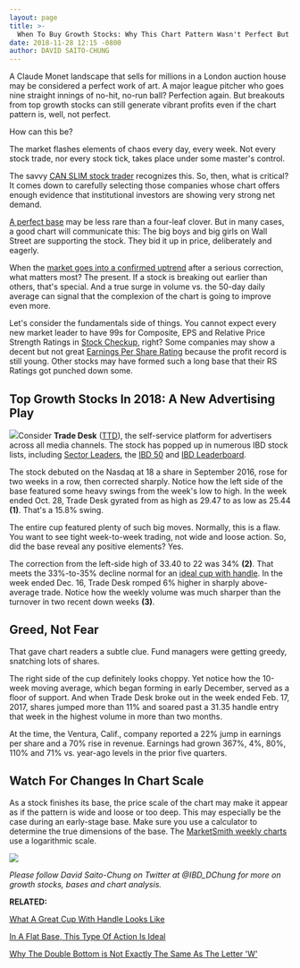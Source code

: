```yaml
---
layout: page
title: >-
  When To Buy Growth Stocks: Why This Chart Pattern Wasn't Perfect But Worked
date: 2018-11-28 12:15 -0800
author: DAVID SAITO-CHUNG
---
```





A Claude Monet landscape that sells for millions in a London auction house may be considered a perfect work of art. A major league pitcher who goes nine straight innings of no-hit, no-run ball? Perfection again. But breakouts from top growth stocks can still generate vibrant profits even if the chart pattern is, well, not perfect.




How can this be?


The market flashes elements of chaos every day, every week. Not every stock trade, nor every stock tick, takes place under some master's control.


The savvy [CAN SLIM stock trader](https://www.investors.com/ibd-university/can-slim/) recognizes this. So, then, what is critical? It comes down to carefully selecting those companies whose chart offers enough evidence that institutional investors are showing very strong net demand.


[A perfect base](https://www.investors.com/how-to-invest/investors-corner/how-to-trade-stocks-base-stock-charts/) may be less rare than a four-leaf clover. But in many cases, a good chart will communicate this: The big boys and big girls on Wall Street are supporting the stock. They bid it up in price, deliberately and eagerly.


When the [market goes into a confirmed uptrend](https://www.investors.com/how-to-invest/investors-corner/why-you-should-buy-on-the-follow-through-day/) after a serious correction, what matters most? The present. If a stock is breaking out earlier than others, that's special. And a true surge in volume vs. the 50-day daily average can signal that the complexion of the chart is going to improve even more.


Let's consider the fundamentals side of things. You cannot expect every new market leader to have 99s for Composite, EPS and Relative Price Strength Ratings in [Stock Checkup](https://research.investors.com/stock-checkup/), right? Some companies may show a decent but not great [Earnings Per Share Rating](https://www.investors.com/how-to-invest/investors-corner/how-to-use-the-eps-rating/) because the profit record is still young. Other stocks may have formed such a long base that their RS Ratings got punched down some.


Top Growth Stocks In 2018: A New Advertising Play
-------------------------------------------------


![](https://www.investors.com/wp-content/uploads/2018/11/ICttd110518-300x161.jpg)Consider **Trade Desk** ([TTD](https://research.investors.com/quote.aspx?symbol=TTD)), the self-service platform for advertisers across all media channels. The stock has popped up in numerous IBD stock lists, including [Sector Leaders](https://research.investors.com/stock-lists/sector-leaders), the [IBD 50](https://research.investors.com/stock-lists/ibd-50/) and [IBD Leaderboard](https://leaderboard.investors.com/#/leaders/leadersnearabuypoint).


The stock debuted on the Nasdaq at 18 a share in September 2016, rose for two weeks in a row, then corrected sharply. Notice how the left side of the base featured some heavy swings from the week's low to high. In the week ended Oct. 28, Trade Desk gyrated from as high as 29.47 to as low as 25.44 **(1)**. That's a 15.8% swing.


The entire cup featured plenty of such big moves. Normally, this is a flaw. You want to see tight week-to-week trading, not wide and loose action. So, did the base reveal any positive elements? Yes.


The correction from the left-side high of 33.40 to 22 was 34% **(2)**. That meets the 33%-to-35% decline normal for an [ideal cup with handle](https://www.investors.com/how-to-invest/investors-corner/the-basics-how-to-analyze-a-stocks-cup-with-handle/). In the week ended Dec. 16, Trade Desk romped 6% higher in sharply above-average trade. Notice how the weekly volume was much sharper than the turnover in two recent down weeks **(3)**.


Greed, Not Fear
---------------


That gave chart readers a subtle clue. Fund managers were getting greedy, snatching lots of shares.


The right side of the cup definitely looks choppy. Yet notice how the 10-week moving average, which began forming in early December, served as a floor of support. And when Trade Desk broke out in the week ended Feb. 17, 2017, shares jumped more than 11% and soared past a 31.35 handle entry that week in the highest volume in more than two months.


At the time, the Ventura, Calif., company reported a 22% jump in earnings per share and a 70% rise in revenue. Earnings had grown 367%, 4%, 80%, 110% and 71% vs. year-ago levels in the prior five quarters.


Watch For Changes In Chart Scale
--------------------------------


As a stock finishes its base, the price scale of the chart may make it appear as if the pattern is wide and loose or too deep. This may especially be the case during an early-stage base. Make sure you use a calculator to determine the true dimensions of the base. The [MarketSmith weekly charts](https://marketsmith.investors.com) use a logarithmic scale.


![](https://www.investors.com/wp-content/uploads/2018/11/ICttd110518-1024x548.jpg)


*Please follow David Saito-Chung on Twitter at @IBD\_DChung for more on growth stocks, bases and chart analysis.*


**RELATED:**


[What A Great Cup With Handle Looks Like](https://www.investors.com/how-to-invest/investors-corner/the-basics-how-to-analyze-a-stocks-cup-with-handle/)


[In A Flat Base, This Type Of Action Is Ideal](https://www.investors.com/how-to-invest/investors-corner/chart-patterns-flat-base-dull-trade-positive-action/)


[Why The Double Bottom is Not Exactly The Same As The Letter 'W'](https://www.investors.com/how-to-invest/investors-corner/when-buy-growth-stocks-why-double-bottom-base-fuels-strong-breakouts/)




